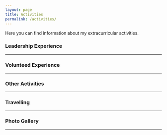 ```yaml
---
layout: page
title: Activities
permalink: /activities/
---
```


Here you can find information about my extracurricular activities.

### Leadership Experience
___


### Volunteed Experience
___

### Other Activities
___

### Travelling
___


### Photo Gallery
___
